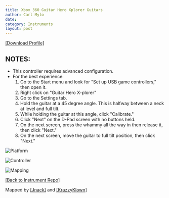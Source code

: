```yaml
---
title: Xbox 360 Guitar Hero Xplorer Guitars
author: Carl Mylo
date: 
category: Instruments
layout: post
---
```


[[Download Profile]](https://github.com/hmxmilohax/rb3-pc/raw/main/instrument-repo/Xbox%20360%20Guitar%20Hero%20Xplorer.7z)

## NOTES:

* This controller requires advanced configuration.
* For the best experience:
	1. Go to the Start menu and look for "Set up USB game controllers," then open it.
	2. Right click on "Guitar Hero X-plorer"
	3. Go to the Settings tab.
	4. Hold the guitar at a 45 degree angle. This is halfway between a neck at level and full tilt.
	5. While holding the guitar at this angle, click "Calibrate."
	6. Click "Next" on the D-Pad screen with no buttons held.
	7. On the next screen, press the whammy all the way in then release it, then click "Next."
	8. On the next screen, move the guitar to full tilt position, then click "Next."


![Platform](https://raw.githubusercontent.com/hmxmilohax/rb3-pc/main/assets/images/instruments/plat/360.png "Platform") 

![Controller](https://raw.githubusercontent.com/hmxmilohax/rb3-pc/main/assets/images/instruments/cont/xplorercontroller.png "Controller") 

![Mapping](https://raw.githubusercontent.com/hmxmilohax/rb3-pc/main/assets/images/instruments/maps/360xplorermapping.png "Mapping") 

[[Back to Instrument Repo]](https://hmxmilohax.github.io/rb3-pc/english/instrumentrepo/#instrument-list)


Mapped by [[Jnack]](https://www.youtube.com/@jnackmclain) and [[KrazzyKlown]](https://www.youtube.com/@KrazzyKlown)